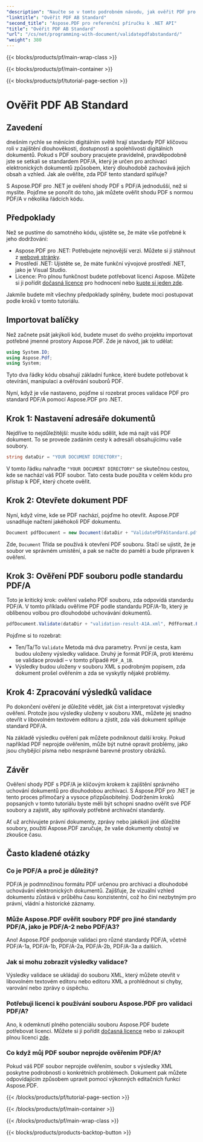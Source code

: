 ```yaml
---
"description": "Naučte se v tomto podrobném návodu, jak ověřit PDF pro standard PDF/A-1b pomocí Aspose.PDF pro .NET. Zajistěte shodu s předpisy pro dlouhodobou archivaci."
"linktitle": "Ověřit PDF AB Standard"
"second_title": "Aspose.PDF pro referenční příručku k .NET API"
"title": "Ověřit PDF AB Standard"
"url": "/cs/net/programming-with-document/validatepdfabstandard/"
"weight": 380
---
```


{{< blocks/products/pf/main-wrap-class >}}

{{< blocks/products/pf/main-container >}}

{{< blocks/products/pf/tutorial-page-section >}}

# Ověřit PDF AB Standard

## Zavedení

dnešním rychle se měnícím digitálním světě hrají standardy PDF klíčovou roli v zajištění dlouhověkosti, dostupnosti a spolehlivosti digitálních dokumentů. Pokud s PDF soubory pracujete pravidelně, pravděpodobně jste se setkali se standardem PDF/A, který je určen pro archivaci elektronických dokumentů způsobem, který dlouhodobě zachovává jejich obsah a vzhled. Jak ale ověříte, zda PDF tento standard splňuje?

S Aspose.PDF pro .NET je ověření shody PDF s PDF/A jednodušší, než si myslíte. Pojďme se ponořit do toho, jak můžete ověřit shodu PDF s normou PDF/A v několika řádcích kódu. 


## Předpoklady

Než se pustíme do samotného kódu, ujistěte se, že máte vše potřebné k jeho dodržování:

- Aspose.PDF pro .NET: Potřebujete nejnovější verzi. Můžete si ji stáhnout z [webové stránky](https://releases.aspose.com/pdf/net/).
- Prostředí .NET: Ujistěte se, že máte funkční vývojové prostředí .NET, jako je Visual Studio.
- Licence: Pro plnou funkčnost budete potřebovat licenci Aspose. Můžete si ji pořídit [dočasná licence](https://purchase.aspose.com/temporary-license/) pro hodnocení nebo [kupte si jeden zde](https://purchase.aspose.com/buy).

Jakmile budete mít všechny předpoklady splněny, budete moci postupovat podle kroků v tomto tutoriálu.

## Importovat balíčky

Než začnete psát jakýkoli kód, budete muset do svého projektu importovat potřebné jmenné prostory Aspose.PDF. Zde je návod, jak to udělat:

```csharp
using System.IO;
using Aspose.Pdf;
using System;
```

Tyto dva řádky kódu obsahují základní funkce, které budete potřebovat k otevírání, manipulaci a ověřování souborů PDF.

Nyní, když je vše nastaveno, pojďme si rozebrat proces validace PDF pro standard PDF/A pomocí Aspose.PDF pro .NET.

## Krok 1: Nastavení adresáře dokumentů

Nejdříve to nejdůležitější: musíte kódu sdělit, kde má najít váš PDF dokument. To se provede zadáním cesty k adresáři obsahujícímu vaše soubory.

```csharp
string dataDir = "YOUR DOCUMENT DIRECTORY";
```

V tomto řádku nahraďte `"YOUR DOCUMENT DIRECTORY"` se skutečnou cestou, kde se nachází váš PDF soubor. Tato cesta bude použita v celém kódu pro přístup k PDF, který chcete ověřit.

## Krok 2: Otevřete dokument PDF

Nyní, když víme, kde se PDF nachází, pojďme ho otevřít. Aspose.PDF usnadňuje načtení jakéhokoli PDF dokumentu.

```csharp
Document pdfDocument = new Document(dataDir + "ValidatePDFAStandard.pdf");
```

Zde, `Document` Třída se používá k otevření PDF souboru. Stačí se ujistit, že je soubor ve správném umístění, a pak se načte do paměti a bude připraven k ověření.

## Krok 3: Ověření PDF souboru podle standardu PDF/A

Toto je kritický krok: ověření vašeho PDF souboru, zda odpovídá standardu PDF/A. V tomto příkladu ověříme PDF podle standardu PDF/A-1b, který je oblíbenou volbou pro dlouhodobé uchovávání dokumentů.

```csharp
pdfDocument.Validate(dataDir + "validation-result-A1A.xml", PdfFormat.PDF_A_1B);
```

Pojďme si to rozebrat:
- Ten/Ta/To `Validate` Metoda má dva parametry. První je cesta, kam budou uloženy výsledky validace. Druhý je formát PDF/A, proti kterému se validace provádí – v tomto případě `PDF_A_1B`.
- Výsledky budou uloženy v souboru XML s podrobným popisem, zda dokument prošel ověřením a zda se vyskytly nějaké problémy.

## Krok 4: Zpracování výsledků validace

Po dokončení ověření je důležité vědět, jak číst a interpretovat výsledky ověření. Protože jsou výsledky uloženy v souboru XML, můžete jej snadno otevřít v libovolném textovém editoru a zjistit, zda váš dokument splňuje standard PDF/A.

Na základě výsledku ověření pak můžete podniknout další kroky. Pokud například PDF neprojde ověřením, může být nutné opravit problémy, jako jsou chybějící písma nebo nesprávné barevné prostory obrázků.

## Závěr

Ověření shody PDF s PDF/A je klíčovým krokem k zajištění správného uchování dokumentů pro dlouhodobou archivaci. S Aspose.PDF pro .NET je tento proces přímočarý a vysoce přizpůsobitelný. Dodržením kroků popsaných v tomto tutoriálu byste měli být schopni snadno ověřit své PDF soubory a zajistit, aby splňovaly potřebné archivační standardy.

Ať už archivujete právní dokumenty, zprávy nebo jakékoli jiné důležité soubory, použití Aspose.PDF zaručuje, že vaše dokumenty obstojí ve zkoušce času.

## Často kladené otázky

### Co je PDF/A a proč je důležitý?
PDF/A je podmnožinou formátu PDF určenou pro archivaci a dlouhodobé uchovávání elektronických dokumentů. Zajišťuje, že vizuální vzhled dokumentu zůstává v průběhu času konzistentní, což ho činí nezbytným pro právní, vládní a historické záznamy.

### Může Aspose.PDF ověřit soubory PDF pro jiné standardy PDF/A, jako je PDF/A-2 nebo PDF/A3?
Ano! Aspose.PDF podporuje validaci pro různé standardy PDF/A, včetně PDF/A-1a, PDF/A-1b, PDF/A-2a, PDF/A-2b, PDF/A-3a a dalších.

### Jak si mohu zobrazit výsledky validace?
Výsledky validace se ukládají do souboru XML, který můžete otevřít v libovolném textovém editoru nebo editoru XML a prohlédnout si chyby, varování nebo zprávy o úspěchu.

### Potřebuji licenci k používání souboru Aspose.PDF pro validaci PDF/A?
Ano, k odemknutí plného potenciálu souboru Aspose.PDF budete potřebovat licenci. Můžete si ji pořídit [dočasná licence](https://purchase.aspose.com/temporary-license/) nebo si zakoupit plnou licenci [zde](https://purchase.aspose.com/buy).

### Co když můj PDF soubor neprojde ověřením PDF/A?
Pokud váš PDF soubor neprojde ověřením, soubor s výsledky XML poskytne podrobnosti o konkrétních problémech. Dokument pak můžete odpovídajícím způsobem upravit pomocí výkonných editačních funkcí Aspose.PDF.

{{< /blocks/products/pf/tutorial-page-section >}}

{{< /blocks/products/pf/main-container >}}

{{< /blocks/products/pf/main-wrap-class >}}

{{< blocks/products/products-backtop-button >}}